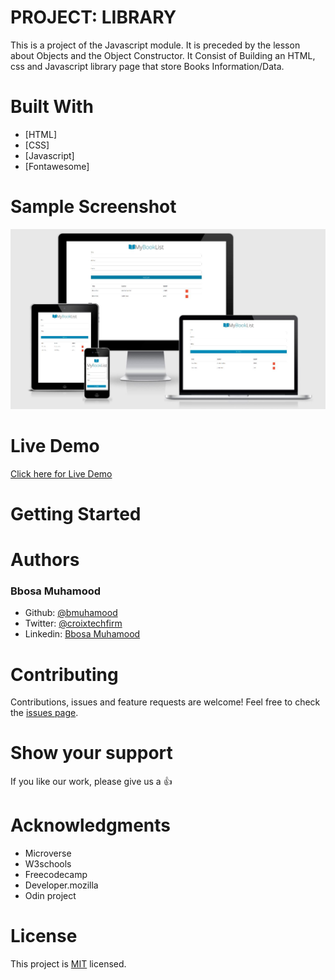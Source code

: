 # PROJECT: LIBRARY

This is a project of the Javascript module. It is preceded by the lesson about Objects and the Object Constructor. It Consist of Building an HTML, css and Javascript library page that store Books Information/Data.

# Built With

- [HTML]
- [CSS]
- [Javascript]
- [Fontawesome]

# Sample Screenshot

<p align="center">
  <img src="Library-Image.JPG" width="850" title="Screenshot">
</p>

# Live Demo
[Click here for Live Demo](https://frosty-almeida-571cb3.netlify.app)

# Getting Started

# Authors

### Bbosa Muhamood
- Github: [@bmuhamood](https://github.com/bmuhamood)
- Twitter: [@croixtechfirm](https://twitter.com/croixtechfirm)
- Linkedin: [Bbosa Muhamood](https://www.linkedin.com/in/bbosa-muhamood-06845576/)

# Contributing
Contributions, issues and feature requests are welcome!
Feel free to check the [issues page](https://github.com/bmuhamood/Books-Library/issues).

# Show your support
If you like our work, please give us a :+1:

# Acknowledgments
- Microverse
- W3schools
- Freecodecamp
- Developer.mozilla
- Odin project

# License
This project is [MIT](https://opensource.org/licenses/MIT) licensed.
